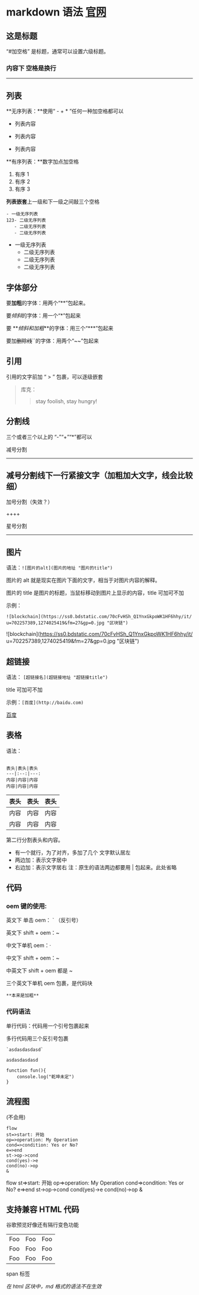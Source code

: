 # markdown 语法 [官网](http://www.markdown.cn/)

## 这是标题

“#加空格” 是标题，通常可以设置六级标题。

### 内容下 空格是换行

---

## 列表

**无序列表：**使用“ - + \* ”任何一种加空格都可以

- 列表内容

* 列表内容

- 列表内容

**有序列表：**数字加点加空格

1. 有序 1
2. 有序 2
3. 有序 3

**列表嵌套**上一级和下一级之间敲三个空格

```
- 一级无序列表
123- 二级无序列表
   - 二级无序列表
   - 二级无序列表

```

- 一级无序列表
  - 二级无序列表
  - 二级无序列表
  - 二级无序列表

## 字体部分

要**加粗**的字体：用两个“\*\*”包起来。

要*倾斜*的字体：用一个“\*”包起来

要 **_倾斜和加粗_**的字体：用三个“\*\*\*”包起来

要加~~删除线~~``的字体：用两个“~~”包起来

## 引用

引用的文字前加 “ > ” 包裹，可以逐级嵌套

> 库克：
>
> > stay foolish, stay hungry!

## 分割线

三个或者三个以上的 “-”“+”“\*”都可以

减号分割

---

## 减号分割线下一行紧接文字（加粗加大文字，线会比较细）

加号分割（失效？）

++++

星号分割

---

## 图片

语法：`![图片的alt](图片的地址 "图片的title")`

图片的 alt 就是现实在图片下面的文字，相当于对图片内容的解释。

图片的 title 是图片的标题，当鼠标移动到图片上显示的内容，title 可加可不加

示例：

`![blockchain](https://ss0.bdstatic.com/70cFvHSh_Q1YnxGkpoWK1HF6hhy/it/ u=702257389,1274025419&fm=27&gp=0.jpg "区块链")`

![blockchain](https://ss0.bdstatic.com/70cFvHSh_Q1YnxGkpoWK1HF6hhy/it/
u=702257389,1274025419&fm=27&gp=0.jpg "区块链")

## 超链接

语法： `[超链接名](超链接地址 "超链接title")`

title 可加可不加

示例：`[百度](http://baidu.com)`

[百度](http://baidu.com)

## 表格

语法：

```

表头|表头|表头
---|:--:|---:
内容|内容|内容
内容|内容|内容

```

| 表头 | 表头 | 表头 |
| ---- | :--: | ---: |
| 内容 | 内容 | 内容 |
| 内容 | 内容 | 内容 |

第二行分割表头和内容。

- 有一个就行，为了对齐，多加了几个
  文字默认居左
- 两边加：表示文字居中
- 右边加：表示文字居右
  注：原生的语法两边都要用 | 包起来。此处省略

## 代码

### oem 键的使用:

英文下 单击 oem： ` （反引号）

英文下 shift + oem：~

中文下单机 oem：·

中文下 shift + oem：~

中英文下 shift + oem 都是 ~

三个英文下单机 oem 包裹，是代码块

```
**本来是加粗**
```

### 代码语法

单行代码：代码用一个引号包裹起来

多行代码用三个反引号包裹

```
`asdasdasdasd`
```

`asdasdasdasd`

```
function fun(){
	console.log("乾坤未定")
}
```

## 流程图

(不会用)

```
flow
st=>start: 开始
op=>operation: My Operation
cond=>condition: Yes or No?
e=>end
st->op->cond
cond(yes)->e
cond(no)->op
&
```

flow
st=>start: 开始
op=>operation: My Operation
cond=>condition: Yes or No?
e=>end
st->op->cond
cond(yes)->e
cond(no)->op
&

## 支持兼容 HTML 代码

谷歌预览好像还有隔行变色功能

<table>
    <tr>
        <td>Foo</td>
		<td>Foo</td>
        <td>Foo</td>
    </tr>
	<tr>
	    <td>Foo</td>
		<td>Foo</td>
        <td>Foo</td>
	</tr>
	<tr>
	    <td>Foo</td>
		<td>Foo</td>
	    <td>Foo</td>
	</tr>
</table>

<span>span 标签</span>

_在 html 区块中，md 格式的语法不在生效_
